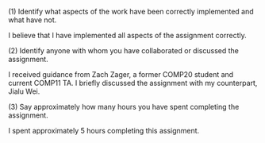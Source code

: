 (1) Identify what aspects of the work have been correctly implemented and what have not.

I believe that I have implemented all aspects of the assignment correctly.

(2) Identify anyone with whom you have collaborated or discussed the assignment.

I received guidance from Zach Zager, a former COMP20 student and current COMP11 TA.
I briefly discussed the assignment with my counterpart, Jialu Wei.

(3) Say approximately how many hours you have spent completing the assignment.

I spent approximately 5 hours completing this assignment.
